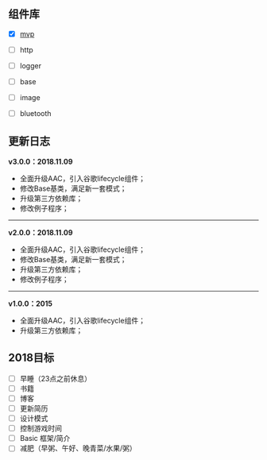 ## 组件库
- [x] [mvp](./basics/mvp)
- [ ] http
- [ ] logger
- [ ] base
- [ ] image
- [ ] bluetooth


## 更新日志
**v3.0.0：2018.11.09**
- 全面升级AAC，引入谷歌lifecycle组件；
- 修改Base基类，满足新一套模式；
- 升级第三方依赖库；
- 修改例子程序；
---


**v2.0.0：2018.11.09**
- 全面升级AAC，引入谷歌lifecycle组件；
- 修改Base基类，满足新一套模式；
- 升级第三方依赖库；
- 修改例子程序；
---


**v1.0.0：2015**
- 全面升级AAC，引入谷歌lifecycle组件；
- 升级第三方依赖库；


## 2018目标
- [ ] 早睡（23点之前休息）
- [ ] 书籍
- [ ] 博客
- [ ] 更新简历
- [ ] 设计模式
- [ ] 控制游戏时间
- [ ] Basic 框架/简介
- [ ] 减肥（早粥、午好、晚青菜/水果/粥）